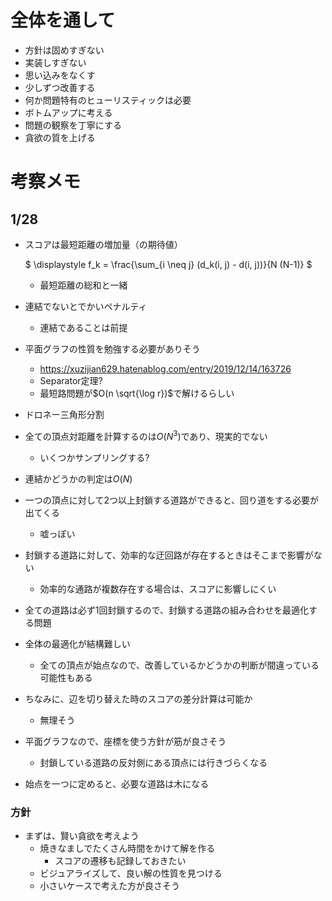 # 全体を通して

- 方針は固めすぎない
- 実装しすぎない
- 思い込みをなくす
- 少しずつ改善する
- 何か問題特有のヒューリスティックは必要
- ボトムアップに考える
- 問題の観察を丁寧にする
- 貪欲の質を上げる

# 考察メモ

## 1/28

- スコアは最短距離の増加量（の期待値）

    $
    \displaystyle f_k = \frac{\sum_{i \neq j} (d_k(i, j) - d(i, j))}{N (N-1)}
    $

    - 最短距離の総和と一緒

- 連結でないとでかいペナルティ
    - 連結であることは前提
- 平面グラフの性質を勉強する必要がありそう
    - https://xuzijian629.hatenablog.com/entry/2019/12/14/163726
    - Separator定理?
    - 最短路問題が$O(n \sqrt{\log r})$で解けるらしい
- ドロネー三角形分割

- 全ての頂点対距離を計算するのは$O(N ^ 3)$であり、現実的でない
    - いくつかサンプリングする?
- 連結かどうかの判定は$O(N)$

- 一つの頂点に対して2つ以上封鎖する道路ができると、回り道をする必要が出てくる
    - 嘘っぽい
- 封鎖する道路に対して、効率的な迂回路が存在するときはそこまで影響がない
    - 効率的な通路が複数存在する場合は、スコアに影響しにくい

- 全ての道路は必ず1回封鎖するので、封鎖する道路の組み合わせを最適化する問題

- 全体の最適化が結構難しい
    - 全ての頂点が始点なので、改善しているかどうかの判断が間違っている可能性もある
- ちなみに、辺を切り替えた時のスコアの差分計算は可能か
    - 無理そう

- 平面グラフなので、座標を使う方針が筋が良さそう
    - 封鎖している道路の反対側にある頂点には行きづらくなる
- 始点を一つに定めると、必要な道路は木になる

### 方針

- まずは、賢い貪欲を考えよう
    - 焼きなましでたくさん時間をかけて解を作る
        - スコアの遷移も記録しておきたい
    - ビジュアライズして、良い解の性質を見つける
    - 小さいケースで考えた方が良さそう